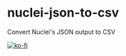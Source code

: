# nuclei-json-to-csv
Convert Nuclei's JSON output to CSV

[![ko-fi](https://ko-fi.com/img/githubbutton_sm.svg)](https://ko-fi.com/S6S1MHNPY) 
